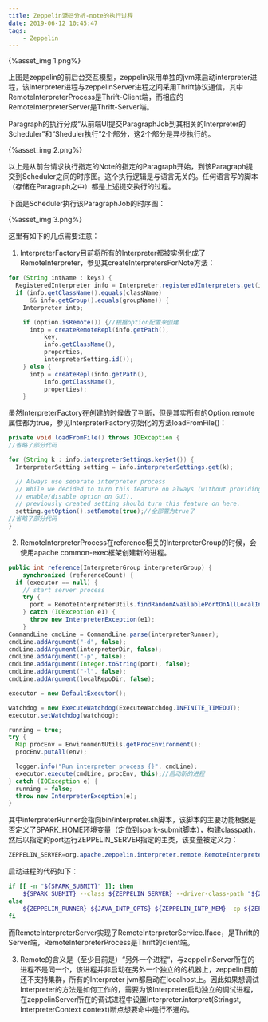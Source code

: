 ```yaml
---
title: Zeppelin源码分析-note的执行过程
date: 2019-06-12 10:45:47
tags:
    - Zeppelin
---
```


{%asset_img 1.png%}

上图是zeppelin的前后台交互模型，zeppelin采用单独的jvm来启动interpreter进程，该Interpreter进程与zeppelinServer进程之间采用Thrift协议通信，其中RemoteInterpreterProcess是Thrift-Client端，而相应的RemoteInterpreterServer是Thrift-Server端。

Paragraph的执行分成“从前端UI提交ParagraphJob到其相关的Interpreter的Scheduler”和“Sheduler执行”2个部分，这2个部分是异步执行的。

{%asset_img 2.png%}

以上是从前台请求执行指定的Note的指定的Paragraph开始，到该Paragraph提交到Scheduler之间的时序图。这个执行逻辑是与语言无关的。任何语言写的脚本（存储在Paragraph之中）都是上述提交执行的过程。

<!--more-->
下面是Scheduler执行该ParagraphJob的时序图：

{%asset_img 3.png%}

这里有如下的几点需要注意：

1. InterpreterFactory目前将所有的Interpreter都被实例化成了RemoteInterpreter，参见其createInterpretersForNote方法：

```java
for (String intName : keys) {
  RegisteredInterpreter info = Interpreter.registeredInterpreters.get(intName);
  if (info.getClassName().equals(className)
      && info.getGroup().equals(groupName)) {
    Interpreter intp;

    if (option.isRemote()) {//根据option配置来创建
      intp = createRemoteRepl(info.getPath(),
          key,
          info.getClassName(),
          properties,
          interpreterSetting.id());
    } else {
      intp = createRepl(info.getPath(),
          info.getClassName(),
          properties);
    }
```

虽然InterpreterFactory在创建的时候做了判断，但是其实所有的Option.remote属性都为true，参见InterpreterFactory初始化的方法loadFromFile()：

```java
private void loadFromFile() throws IOException {
//省略了部分代码

for (String k : info.interpreterSettings.keySet()) {
  InterpreterSetting setting = info.interpreterSettings.get(k);

  // Always use separate interpreter process
  // While we decided to turn this feature on always (without providing
  // enable/disable option on GUI).
  // previously created setting should turn this feature on here.
  setting.getOption().setRemote(true);//全部置为true了
//省略了部分代码
}
```

2. RemoteInterpreterProcess在reference相关的InterpreterGroup的时候，会使用apache common-exec框架创建新的进程。

```java
public int reference(InterpreterGroup interpreterGroup) {
    synchronized (referenceCount) {
  if (executor == null) {
    // start server process
    try {
      port = RemoteInterpreterUtils.findRandomAvailablePortOnAllLocalInterfaces();//随机可用端口
    } catch (IOException e1) {
      throw new InterpreterException(e1);
    }
CommandLine cmdLine = CommandLine.parse(interpreterRunner);
cmdLine.addArgument("-d", false);
cmdLine.addArgument(interpreterDir, false);
cmdLine.addArgument("-p", false);
cmdLine.addArgument(Integer.toString(port), false);
cmdLine.addArgument("-l", false);
cmdLine.addArgument(localRepoDir, false);

executor = new DefaultExecutor();

watchdog = new ExecuteWatchdog(ExecuteWatchdog.INFINITE_TIMEOUT);
executor.setWatchdog(watchdog);

running = true;
try {
  Map procEnv = EnvironmentUtils.getProcEnvironment();
  procEnv.putAll(env);

  logger.info("Run interpreter process {}", cmdLine);
  executor.execute(cmdLine, procEnv, this);//启动新的进程
} catch (IOException e) {
  running = false;
  throw new InterpreterException(e);
}
```

其中interpreterRunner会指向bin/interpreter.sh脚本，该脚本的主要功能根据是否定义了SPARK_HOME环境变量（定位到spark-submit脚本），构建classpath，然后以指定的port运行ZEPPELIN_SERVER指定的主类，该变量被定义为： 

```java
ZEPPELIN_SERVER=org.apache.zeppelin.interpreter.remote.RemoteInterpreterServer
```

启动进程的代码如下：

```bash
if [[ -n "${SPARK_SUBMIT}" ]]; then
    ${SPARK_SUBMIT} --class ${ZEPPELIN_SERVER} --driver-class-path "${ZEPPELIN_CLASSPATH_OVERRIDES}:${CLASSPATH}" --driver-java-options "${JAVA_INTP_OPTS}" ${SPARK_SUBMIT_OPTIONS} ${SPARK_APP_JAR} ${PORT} &
else
    ${ZEPPELIN_RUNNER} ${JAVA_INTP_OPTS} ${ZEPPELIN_INTP_MEM} -cp ${ZEPPELIN_CLASSPATH_OVERRIDES}:${CLASSPATH} ${ZEPPELIN_SERVER} ${PORT} &
fi
```

而RemoteInterpreterServer实现了RemoteInterpreterService.Iface，是Thrift的Server端，RemoteInterpreterProcess是Thrift的client端。

3. Remote的含义是（至少目前是）“另外一个进程“，与zeppelinServer所在的进程不是同一个，该进程并非启动在另外一个独立的的机器上，zeppelin目前还不支持集群，所有的Interpreter jvm都启动在localhost上。因此如果想调试Interpreter的方法是如何工作的，需要为该Interpreter启动独立的调试进程，在zeppelinServer所在的调试进程中设置Interpreter.interpret(Stringst, InterpreterContext context)断点想要命中是行不通的。